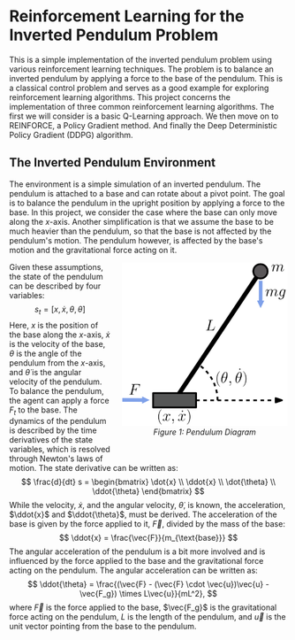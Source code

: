 

# Reinforcement Learning for the Inverted Pendulum Problem

This is a simple implementation of the inverted pendulum problem using various reinforcement learning techniques. The problem is to balance an inverted pendulum by applying a force to the base of the pendulum. This is a classical control problem and serves as a good example for exploring reinforcement learning algorithms. This project concerns the implementation of three common reinforcement learning algorithms. The first we will consider is a basic Q-Learning approach. We then move on to REINFORCE, a Policy Gradient method. And finally the Deep Deterministic Policy Gradient (DDPG) algorithm.

## The Inverted Pendulum Environment

The environment is a simple simulation of an inverted pendulum. The pendulum is attached to a base and can rotate about a pivot point. The goal is to balance the pendulum in the upright position by applying a force to the base. In this project, we consider the case where the base can only move along the $x$-axis. Another simplification is that we assume the base to be much heavier than the pendulum, so that the base is not affected by the pendulum's motion. The pendulum however, is affected by the base's motion and the gravitational force acting on it.

<div style="float: right; margin: 0 0 40px 20px; text-align: center;">
  <img src="./figures/PendulumFig.svg" alt="Pendulum Diagram" width="300"/>
  <div><em>Figure 1: Pendulum Diagram</em></div>
</div>



Given these assumptions, the state of the pendulum can be described by four variables: 
$$
s_t = [x, \dot{x}, \theta, \dot{\theta}]
$$
Here, $x$ is the position of the base along the $x$-axis, $\dot{x}$ is the velocity of the base, $\theta$ is the angle of the pendulum from the $x$-axis, and $\dot{\theta}$ is the angular velocity of the pendulum. To balance the pendulum, the agent can apply a force $F_t$ to the base. 
The dynamics of the pendulum is described by the time derivatives of the state variables, which is resolved through Newton's laws of motion. The state derivative can be written as: 
$$
\frac{d}{dt} s = \begin{bmatrix} \dot{x} \\ \ddot{x} \\ \dot{\theta} \\ \ddot{\theta} \end{bmatrix}
$$
While the velocity, $\dot{x}$, and the angular velocity, $\dot{\theta}$, is known, the acceleration, $\ddot{x}$ and $\ddot{\theta}$, must be derived. The acceleration of the base is given by the force applied to it, $\vec{F}$, divided by the mass of the base:
$$
\ddot{x} = \frac{\vec{F}}{m_{\text{base}}}
$$
The angular acceleration of the pendulum is a bit more involved and is influenced by the force applied to the base and the gravitational force acting on the pendulum. The angular acceleration can be written as:
$$
\ddot{\theta} = \frac{(\vec{F} - (\vec{F} \cdot \vec{u})\vec{u} - \vec{F_g}) \times L\vec{u}}{mL^2},
$$
where $\vec{F}$ is the force applied to the base, $\vec{F_g}$ is the gravitational force acting on the pendulum, $L$ is the length of the pendulum, and $\vec{u}$ is the unit vector pointing from the base to the pendulum.









